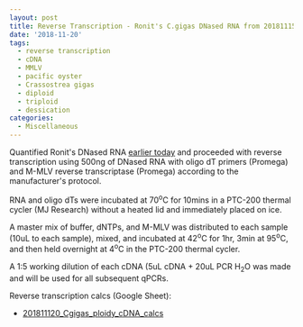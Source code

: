 ```yaml
---
layout: post
title: Reverse Transcription - Ronit's C.gigas DNased RNA from 20181115
date: '2018-11-20'
tags:
  - reverse transcription
  - cDNA
  - MMLV
  - pacific oyster
  - Crassostrea gigas
  - diploid
  - triploid
  - dessication
categories:
  - Miscellaneous
---
```

Quantified Ronit's DNased RNA [earlier today](https://robertslab.github.io/sams-notebook/2018/11/20/RNA-Quantification-Ronit's-C.gigas-DNased-RNA-from-20181115.html) and proceeded with reverse transcription using 500ng of DNased RNA with oligo dT primers (Promega) and M-MLV reverse transcriptase (Promega) according to the manufacturer's protocol.

RNA and oligo dTs were incubated at 70<sup>o</sup>C for 10mins in a PTC-200 thermal cycler (MJ Research) without a heated lid and immediately placed on ice.

A master mix of buffer, dNTPs, and M-MLV was distributed to each sample (10uL to each sample), mixed, and incubated at 42<sup>o</sup>C for 1hr, 3min at 95<sup>o</sup>C, and then held overnight at 4<sup>o</sup>C in the PTC-200 thermal cycler.

A 1:5 working dilution of each cDNA (5uL cDNA + 20uL PCR H<sub>2</sub>O was made and will be used for all subsequent qPCRs. 

Reverse transcription calcs (Google Sheet):

- [201811120_Cgigas_ploidy_cDNA_calcs](https://docs.google.com/spreadsheets/d/1PtFerDO6iTCrimMAoaYlEUtb7d9PbGQxtIJoRQK2CnM/edit?usp=sharing)
